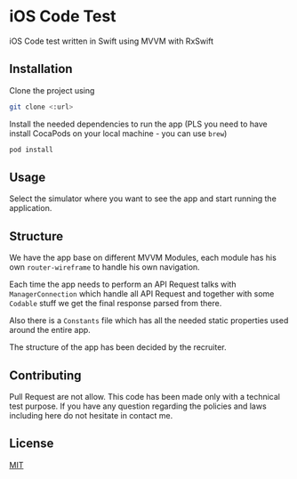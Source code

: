 # iOS Code Test

iOS Code test written in Swift using 
MVVM with RxSwift

## Installation

Clone the project using

```bash
git clone <:url>
```

Install the needed dependencies to run 
the app (PLS you need to have install 
CocaPods on your local machine - you can 
use `brew`)

```bash
pod install
```

## Usage

Select the simulator where you want to 
see the app and start running the 
application.

## Structure

We have the app base on different MVVM 
Modules, each module has his own 
`router-wireframe` to handle his own 
navigation. 

Each time the app needs to perform an 
API Request talks with 
`ManagerConnection` which handle all API 
Request and together with some `Codable` 
stuff we get the final response parsed 
from there. 

Also there is a `Constants` file which 
has all the needed static properties 
used around the entire app.

The structure of the app has been 
decided by the recruiter.

## Contributing
Pull Request are not allow. This code 
has been made only with a technical test 
purpose. If you have any question 
regarding the policies and laws 
including here do not hesitate in 
contact me.

## License
[MIT](https://choosealicense.com/licenses/mit/)
